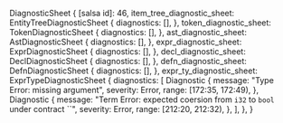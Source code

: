 DiagnosticSheet {
    [salsa id]: 46,
    item_tree_diagnostic_sheet: EntityTreeDiagnosticSheet {
        diagnostics: [],
    },
    token_diagnostic_sheet: TokenDiagnosticSheet {
        diagnostics: [],
    },
    ast_diagnostic_sheet: AstDiagnosticSheet {
        diagnostics: [],
    },
    expr_diagnostic_sheet: ExprDiagnosticSheet {
        diagnostics: [],
    },
    decl_diagnostic_sheet: DeclDiagnosticSheet {
        diagnostics: [],
    },
    defn_diagnostic_sheet: DefnDiagnosticSheet {
        diagnostics: [],
    },
    expr_ty_diagnostic_sheet: ExprTypeDiagnosticSheet {
        diagnostics: [
            Diagnostic {
                message: "Type Error: missing argument",
                severity: Error,
                range: [172:35, 172:49),
            },
            Diagnostic {
                message: "Term Error: expected coersion from `i32` to `bool` under contract ``",
                severity: Error,
                range: [212:20, 212:32),
            },
        ],
    },
}
